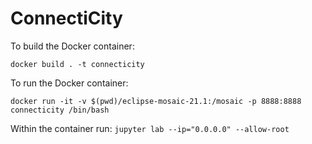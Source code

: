 # ConnectiCity

To build the Docker container:
```
docker build . -t connecticity 
```

To run the Docker container:
```
docker run -it -v $(pwd)/eclipse-mosaic-21.1:/mosaic -p 8888:8888 connecticity /bin/bash
```

Within the container run:
`jupyter lab --ip="0.0.0.0" --allow-root`
